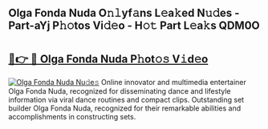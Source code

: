 ## Olga Fonda Nuda O𝚗𝚕yf𝚊ns L𝚎a𝚔ed N𝚞𝚍es - Part-aYj P𝚑𝚘tos Vi𝚍𝚎o - H𝚘𝚝 Part L𝚎a𝚔s QDM0O

# <h2><a href="http://kfep2o.oniu.top/?m=Olga+Fonda+Nuda">🔗👉 🔴 Olga Fonda Nuda P𝚑ot𝚘𝚜 V𝚒d𝚎o</a></h2>

[![Olga Fonda Nuda Nu𝚍e𝚜](https://i.imgur.com/0qMVB7G.gif)](http://kfep2o.oniu.top/?m=Olga+Fonda+Nuda)
Online innovator and multimedia entertainer Olga Fonda Nuda, recognized for disseminating dance and lifestyle information via viral dance routines and compact clips. Outstanding set builder Olga Fonda Nuda, recognized for their remarkable abilities and accomplishments in constructing sets.  
